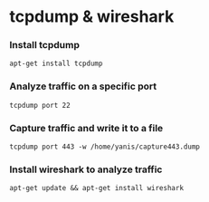 # tcpdump & wireshark

### Install tcpdump

```
apt-get install tcpdump
```

### Analyze traffic on a specific port

```
tcpdump port 22
```

### Capture traffic and write it to a file

```
tcpdump port 443 -w /home/yanis/capture443.dump
```

### Install wireshark to analyze traffic

```
apt-get update && apt-get install wireshark
```
